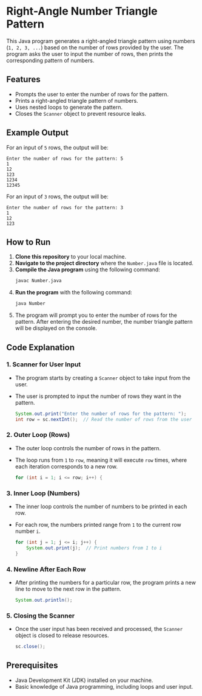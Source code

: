 # Right-Angle Number Triangle Pattern

This Java program generates a right-angled triangle pattern using numbers (`1, 2, 3, ...`) based on the number of rows provided by the user. The program asks the user to input the number of rows, then prints the corresponding pattern of numbers.

## Features

- Prompts the user to enter the number of rows for the pattern.
- Prints a right-angled triangle pattern of numbers.
- Uses nested loops to generate the pattern.
- Closes the `Scanner` object to prevent resource leaks.

## Example Output

For an input of `5` rows, the output will be:

```
Enter the number of rows for the pattern: 5
1
12
123
1234
12345
```

For an input of `3` rows, the output will be:

```
Enter the number of rows for the pattern: 3
1
12
123
```

## How to Run

1. **Clone this repository** to your local machine.
2. **Navigate to the project directory** where the `Number.java` file is located.
3. **Compile the Java program** using the following command:
   ```bash
   javac Number.java
   ```
4. **Run the program** with the following command:
   ```bash
   java Number
   ```
5. The program will prompt you to enter the number of rows for the pattern. After entering the desired number, the number triangle pattern will be displayed on the console.

## Code Explanation

### 1. **Scanner for User Input**

- The program starts by creating a `Scanner` object to take input from the user.
- The user is prompted to input the number of rows they want in the pattern.

  ```java
  System.out.print("Enter the number of rows for the pattern: ");
  int row = sc.nextInt();  // Read the number of rows from the user
  ```

### 2. **Outer Loop (Rows)**

- The outer loop controls the number of rows in the pattern.
- The loop runs from `1` to `row`, meaning it will execute `row` times, where each iteration corresponds to a new row.

  ```java
  for (int i = 1; i <= row; i++) {
  ```

### 3. **Inner Loop (Numbers)**

- The inner loop controls the number of numbers to be printed in each row.
- For each row, the numbers printed range from `1` to the current row number `i`.

  ```java
  for (int j = 1; j <= i; j++) {
      System.out.print(j);  // Print numbers from 1 to i
  }
  ```

### 4. **Newline After Each Row**

- After printing the numbers for a particular row, the program prints a new line to move to the next row in the pattern.

  ```java
  System.out.println();
  ```

### 5. **Closing the Scanner**

- Once the user input has been received and processed, the `Scanner` object is closed to release resources.

  ```java
  sc.close();
  ```

## Prerequisites

- Java Development Kit (JDK) installed on your machine.
- Basic knowledge of Java programming, including loops and user input.
